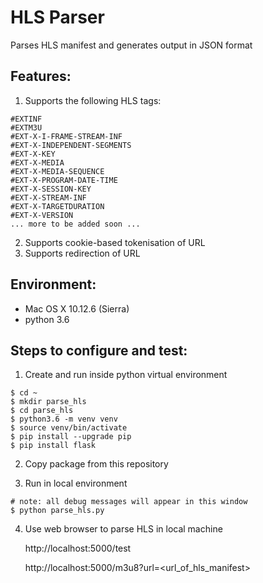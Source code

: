 # HLS Parser
Parses HLS manifest and generates output in JSON format

## Features:
1. Supports the following HLS tags:
```
#EXTINF
#EXTM3U
#EXT-X-I-FRAME-STREAM-INF
#EXT-X-INDEPENDENT-SEGMENTS
#EXT-X-KEY
#EXT-X-MEDIA
#EXT-X-MEDIA-SEQUENCE
#EXT-X-PROGRAM-DATE-TIME
#EXT-X-SESSION-KEY
#EXT-X-STREAM-INF
#EXT-X-TARGETDURATION
#EXT-X-VERSION
... more to be added soon ...
```
2. Supports cookie-based tokenisation of URL
3. Supports redirection of URL

## Environment:
* Mac OS X 10.12.6 (Sierra)
* python 3.6

## Steps to configure and test:

1. Create and run inside python virtual environment
```
$ cd ~
$ mkdir parse_hls
$ cd parse_hls
$ python3.6 -m venv venv
$ source venv/bin/activate
$ pip install --upgrade pip 
$ pip install flask
```
2. Copy package from this repository

3. Run in local environment 
```
# note: all debug messages will appear in this window
$ python parse_hls.py
```
4. Use web browser to parse HLS in local machine

    http://localhost:5000/test 

    http://localhost:5000/m3u8?url=<url_of_hls_manifest>
